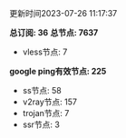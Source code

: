 更新时间2023-07-26 11:17:37

**总订阅: 36**
**总节点: 7637**
- vless节点: 7

**google ping有效节点: 225**
- ss节点: 58
- v2ray节点: 157
- trojan节点: 7
- ssr节点: 3
